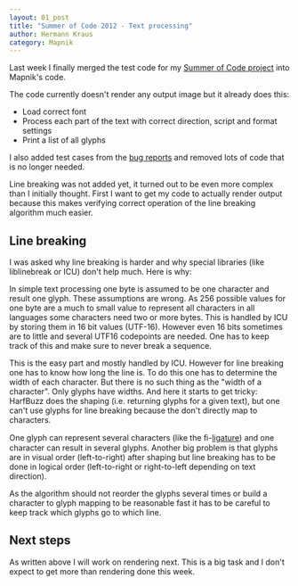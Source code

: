 ```yaml
---
layout: 01_post
title: "Summer of Code 2012 - Text processing"
author: Hermann Kraus
category: Mapnik
---
```


Last week I finally merged the test code for my [Summer of Code project](http://mapnik.org/news/gsoc2012) into Mapnik's code. 

The code currently doesn't render any output image but it already does this:

* Load correct font
* Process each part of the text with correct direction, script and format settings
* Print a list of all glyphs

I also added test cases from the [bug reports](https://github.com/mapnik/mapnik/issues/assigned/herm?direction=desc&labels=unicode&sort=updated&state=open) and removed lots of code that is no longer needed.

Line breaking was not added yet, it turned out to be even more complex than I initially thought. 
First I want to get my code to actually render output because this makes verifying correct operation of the line breaking algorithm much easier.

## Line breaking
I was asked why line breaking is harder and why special libraries (like liblinebreak or ICU) don't help much. Here is why:

In simple text processing one byte is assumed to be one character and result one glyph. These assumptions are wrong.
As 256 possible values for one byte are a much to small value to represent all characters in all languages some characters need two or more bytes. This is handled by ICU by storing them in 16 bit values (UTF-16). However even 16 bits sometimes are to little and several UTF16 codepoints are needed. One has to keep track of this and make sure to never break a sequence.

This is the easy part and mostly handled by ICU. However for line breaking one has to know how long the line is. To do this one has to determine the width of each character. But there is no such thing as the "width of a character". Only glyphs have widths. And here it starts to get tricky: HarfBuzz does the shaping (i.e. returning glyphs for a given text), but one can't use glyphs for line breaking because the don't directly map to characters.

One glyph can represent several characters (like the ﬁ-[ligature](http://en.wikipedia.org/wiki/Typographic_ligature)) and one character can result in several glyphs. Another big problem is that glyphs are in visual order (left-to-right) after shaping but line breaking has to be done in logical order (left-to-right or right-to-left depending on text direction).

As the algorithm should not reorder the glyphs several times or build a character to glyph mapping to be reasonable fast it has to be careful to keep track which glyphs go to which line.


## Next steps

As written above I will work on rendering next. This is a big task and I don't expect to get more than rendering done this week.
